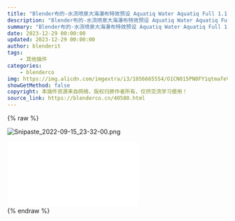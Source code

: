 ```yaml
---
title: "Blender布的-水流喷泉大海瀑布特效预设 Aquatiq Water Aquatiq Full 1.1.3"
description: "Blender布的-水流喷泉大海瀑布特效预设 Aquatiq Water Aquatiq Full 1.1.3"
summary: "Blender布的-水流喷泉大海瀑布特效预设 Aquatiq Water Aquatiq Full 1.1.3"
date: 2023-12-29 00:00:00
updated: 2023-12-29 00:00:00
author: blenderit
tags: 
    - 其他插件
categories:
    - blenderco
img: https://img.alicdn.com/imgextra/i3/1856665554/O1CN015PN0FY1qtmafeVajE_!!1856665554.jpg
showGetMethod: false
copyright: 本插件资源来自网络，版权归原作者所有，仅供交流学习使用！
source_link: https://blenderco.cn/40580.html
---
```


{% raw %}
<p><img class="aligncenter" src="https://img.alicdn.com/imgextra/i2/1856665554/O1CN01AaQa7N1qtmWnoZYmh_!!1856665554.png" alt="Snipaste_2022-09-15_23-32-00.png"><br>
</p><div id="external-video-2173c3ccac" class="external-video"><iframe frameborder="0" src="//player.bilibili.com/player.html?aid=214337626&amp;bvid=BV1Ha411E79N&amp;cid=726603256&amp;p=1" allowfullscreen="true"></iframe></div>
<div style="display: none">blenderco</div>
{% endraw %}